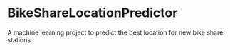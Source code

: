 BikeShareLocationPredictor
==========================

A machine learning project to predict the best location for new bike share stations
